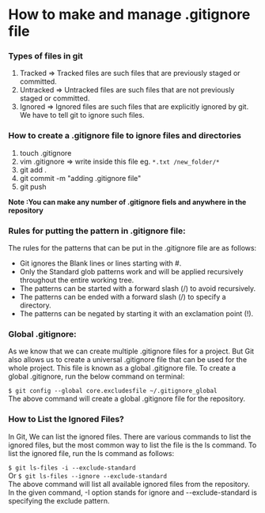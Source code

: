 # How to make and manage .gitignore file

### Types of files in git
1. Tracked => Tracked files are such files that are previously staged or committed.
1. Untracked => Untracked files are such files that are not previously staged or committed.
1. Ignored => Ignored files are such files that are explicitly ignored by git. We have to tell git to ignore such files.

### How to create a .gitignore file to ignore files and directories
1. touch .gitignore
1. vim .gitignore => write inside this file 
    eg. ``` *.txt
        /new_folder/* ```
1. git add .
1. git commit -m "adding .gitignore file"
1. git push 

**Note :You can make any number of .gitignore fiels and anywhere in the repository**

### Rules for putting the pattern in .gitignore file:
The rules for the patterns that can be put in the .gitignore file are as follows:
* Git ignores the Blank lines or lines starting with #.
* Only the Standard glob patterns work and will be applied recursively throughout the entire working tree.
* The patterns can be started with a forward slash (/) to avoid recursively.
* The patterns can be ended with a forward slash (/) to specify a directory.
* The patterns can be negated by starting it with an exclamation point (!).


### Global .gitignore:
As we know that we can create multiple .gitignore files for a project. But Git also allows us to create a universal .gitignore file that can be used for the whole project. This file is known as a global .gitignore file. To create a global .gitignore, run the below command on terminal:

```$ git config --global core.excludesfile ~/.gitignore_global```  
The above command will create a global .gitignore file for the repository.

### How to List the Ignored Files?
In Git, We can list the ignored files. There are various commands to list the ignored files, but the most common way to list the file is the ls command. To list the ignored file, run the ls command as follows:

```$ git ls-files -i --exclude-standard```  
Or
```$ git ls-files --ignore --exclude-standard```  
The above command will list all available ignored files from the repository. In the given command, -I option stands for ignore and --exclude-standard is specifying the exclude pattern.


















